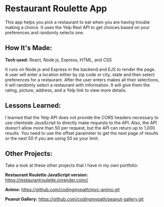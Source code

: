 # Restaurant Roulette App
This app helps you pick a restaurant to eat when you are having trouble making a choice. It uses the Yelp Rest API to get choices based on your preferences and randomly selects one.


## How It's Made:

**Tech used:** React, Node.js, Express, HTML, and CSS

It runs on Node.js and Express in the backend and EJS to render the page. A user will enter a location either by zip code or city, state and then select preferences for a restaurant. After the user enters makes all their selections, it will randomly select a restaurant with information. It will give them the rating, picture, address, and a Yelp link to view more details.


## Lessons Learned:

I learned that the Yelp API does not provide the CORS headers necessary to use clientside JavaScript to directly make requests to the API. Also, the API doesn't allow more than 50 per request, but the API can return up to 1,000 results. You need to use the offset parameter to get the next page of results or the next 50 if you are using 50 as your limit.

## Other Projects:
Take a look at these other projects that I have in my own portfolio:

**Restaurant Roulette JavaScript version:** https://restaurantroulette.onrender.com//

**Animo:** https://github.com/codingmypath/mvc-animo.git

**Peanut Gallery:** https://github.com/codingmypath/peanut-gallery.git

